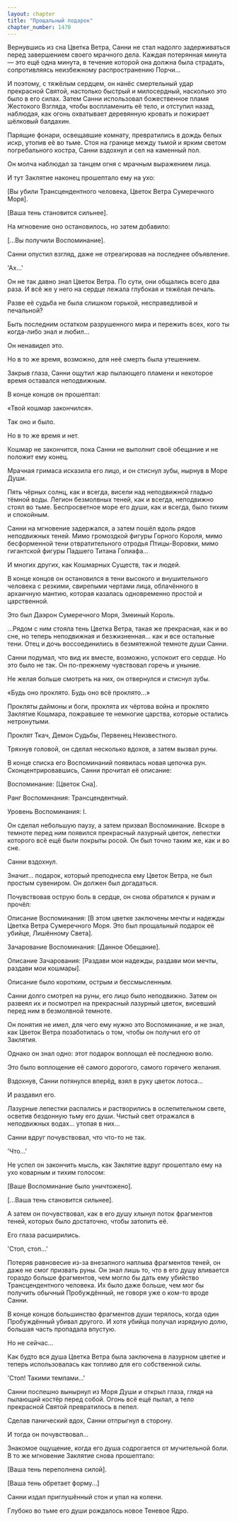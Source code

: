 ```yaml
---
layout: chapter
title: "Прощальный подарок"
chapter_number: 1470
---
```




Вернувшись из сна Цветка Ветра, Санни не стал надолго задерживаться перед завершением своего мрачного дела. Каждая потерянная минута — это ещё одна минута, в течение которой она должна была страдать, сопротивляясь неизбежному распространению Порчи...

И поэтому, с тяжёлым сердцем, он нанёс смертельный удар прекрасной Святой, настолько быстрый и милосердный, насколько это было в его силах. Затем Санни использовал божественное пламя Жестокого Взгляда, чтобы воспламенить её тело, и отступил назад, наблюдая, как огонь охватывает деревянную кровать и пожирает шёлковый балдахин.

Парящие фонари, освещавшие комнату, превратились в дождь белых искр, утопив её во тьме. Стоя на границе между тьмой и ярким светом погребального костра, Санни вздохнул и сел на каменный пол.

Он молча наблюдал за танцем огня с мрачным выражением лица.

И тут Заклятие наконец прошептало ему на ухо:

[Вы убили Трансцендентного человека, Цветок Ветра Сумеречного Моря].

[Ваша тень становится сильнее].

На мгновение оно остановилось, но затем добавило:

[...Вы получили Воспоминание].

Санни опустил взгляд, даже не отреагировав на последнее объявление.

'Ах...'

Он не так давно знал Цветок Ветра. По сути, они общались всего два раза. И всё же у него на сердце лежала глубокая и тяжёлая печаль.

Разве её судьба не была слишком горькой, несправедливой и печальной?

Быть последним остатком разрушенного мира и пережить всех, кого ты когда-либо знал и любил...

Он ненавидел это.

Но в то же время, возможно, для неё смерть была утешением.

Закрыв глаза, Санни ощутил жар пылающего пламени и некоторое время оставался неподвижным.

В конце концов он прошептал:

«Твой кошмар закончился».

Так оно и было.

Но в то же время и нет.

Кошмар не закончится, пока Санни не выполнит своё обещание и не положит ему конец.

Мрачная гримаса исказила его лицо, и он стиснул зубы, нырнув в Море Души.

Пять чёрных солнц, как и всегда, висели над неподвижной гладью тёмной воды. Легион безмолвных теней, как и всегда, неподвижно стоял во тьме. Беспросветное море его души, как и всегда, было тихим и спокойным.

Санни на мгновение задержался, а затем пошёл вдоль рядов неподвижных теней. Мимо громоздкой фигуры Горного Короля, мимо бесформенной тени отвратительного отродья Птицы-Воровки, мимо гигантской фигуры Падшего Титана Голиафа...

И многих других, как Кошмарных Существ, так и людей.

В конце концов он остановился в тени высокого и внушительного человека с резкими, свирепыми чертами лица, облачённого в архаичную мантию, которая казалась одновременно простой и царственной.

Это был Даэрон Сумеречного Моря, Змеиный Король.

...Рядом с ним стояла тень Цветка Ветра, такая же прекрасная, как и во сне, но теперь неподвижная и безжизненная... как и все остальные тени. Отец и дочь воссоединились в безмятежной темноте души Санни.

Санни подумал, что вид их вместе, возможно, успокоит его сердце. Но это было не так. Он по-прежнему чувствовал горечь и уныние.

Не желая больше смотреть на них, он отвернулся и стиснул зубы.

«Будь оно проклято. Будь оно всё проклято...»

Прокляты даймоны и боги, проклята их чёртова война и проклято Заклятие Кошмара, пожравшее те немногие царства, которые остались нетронутыми.

Проклят Ткач, Демон Судьбы, Первенец Неизвестного.

Тряхнув головой, он сделал несколько вдохов, а затем вызвал руны.

В конце списка его Воспоминаний появилась новая цепочка рун. Сконцентрировавшись, Санни прочитал её описание:

Воспоминание: [Цветок Сна].

Ранг Воспоминания: Трансцендентный.

Уровень Воспоминания: I.

Он сделал небольшую паузу, а затем призвал Воспоминание. Вскоре в темноте перед ним появился прекрасный лазурный цветок, лепестки которого всё ещё были покрыты росой. Он был точно таким же, как и во сне.

Санни вздохнул.

Значит... подарок, который преподнесла ему Цветок Ветра, не был простым сувениром. Он должен был догадаться.

Почувствовав острую боль в сердце, он снова обратился к рунам и прочёл:

Описание Воспоминания: [В этом цветке заключены мечты и надежды Цветка Ветра Сумеречного Моря. Это был прощальный подарок её убийце, Лишённому Света].

Зачарование Воспоминания: [Данное Обещание].

Описание Зачарования: [Раздави мои надежды, раздави мои мечты, раздави мои кошмары].

Описание было коротким, острым и бессмысленным.

Санни долго смотрел на руны, его лицо было неподвижно. Затем он развеял их и посмотрел на прекрасный лазурный цветок, висевший перед ним в безмолвной темноте.

Он понятия не имел, для чего ему нужно это Воспоминание, и не знал, как Цветок Ветра позаботилась о том, чтобы он получил его от Заклятия.

Однако он знал одно: этот подарок воплощал её последнюю волю.

Это было воплощение её самого дорогого, самого горячего желания.

Вздохнув, Санни потянулся вперёд, взял в руку цветок лотоса...

И раздавил его.

Лазурные лепестки распались и растворились в ослепительном свете, осветив бездонную тьму его души. Чистый свет отражался в неподвижных водах... утопая в них...

Санни вдруг почувствовал, что что-то не так.

'Что...'

Не успел он закончить мысль, как Заклятие вдруг прошептало ему на ухо коварным и тихим голосом:

[Ваше Воспоминание было уничтожено].

[...Ваша тень становится сильнее].

А затем он почувствовал, как в его душу хлынул поток фрагментов теней, которых было достаточно, чтобы затопить её.

Его глаза расширились.

'Стоп, стоп...'

Потеряв равновесие из-за внезапного наплыва фрагментов теней, он даже не смог призвать руны. Он знал лишь то, что в его душу вливается гораздо больше фрагментов, чем могло бы дать ему убийство Трансцендентного человека. Их было даже больше, чем мог бы получить обычный Пробуждённый, не говоря уже о ком-то вроде Санни.

В конце концов большинство фрагментов души терялось, когда один Пробуждённый убивал другого. И хотя убийца получал изрядную долю, большая часть пропадала впустую.

Но не сейчас...

Как будто вся душа Цветка Ветра была заключена в лазурном цветке и теперь использовалась как топливо для его собственной силы.

'Стоп! Такими темпами...'

Санни поспешно вынырнул из Моря Души и открыл глаза, глядя на пылающий костёр перед собой. Огонь всё ещё пылал, а тело прекрасной Святой превратилось в пепел.

Сделав панический вдох, Санни отпрыгнул в сторону.

И тогда он почувствовал...

Знакомое ощущение, когда его душа содрогается от мучительной боли. В то же мгновение Заклятие снова прошептало:

[Ваша тень переполнена силой].

[Ваша тень обретает форму...]

Санни издал приглушённый стон и упал на колени.

Глубоко во тьме его души рождалось новое Теневое Ядро.

